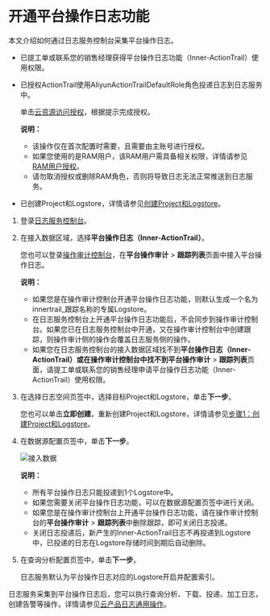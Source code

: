 # 开通平台操作日志功能

本文介绍如何通过日志服务控制台采集平台操作日志。

-   已提工单或联系您的销售经理获得平台操作日志功能（Inner-ActionTrail）使用权限。
-   已授权ActionTrail使用AliyunActionTrailDefaultRole角色投递日志到日志服务中。

    单击[云资源访问授权](https://ram.console.aliyun.com/#/role/authorize?request=%7B%22Requests%22:%7B%22request1%22:%7B%22RoleName%22:%22AliyunActionTrailDefaultRole%22,%22TemplateId%22:%22DefaultRole%22%7D%7D,%22ReturnUrl%22:%22https:%2F%2Factiontrail.console.aliyun.com%2Fcn-hangzhou%2Fevent-list%3Faccounttraceid%3D1c54b57f6641430aa281cfc2d62cf398upoo%22,%22Service%22:%22ActionTrail%22%7D)，根据提示完成授权。

    **说明：**

    -   该操作仅在首次配置时需要，且需要由主账号进行授权。
    -   如果您使用的是RAM用户，该RAM用户需具备相关权限，详情请参见[RAM用户授权](/intl.zh-CN/数据采集/云产品日志采集/云产品日志通用操作.md)。
    -   请勿取消授权或删除RAM角色，否则将导致日志无法正常推送到日志服务。
-   已创建Project和Logstore，详情请参见[创建Project和Logstore](/intl.zh-CN/快速入门/快速入门.md)。

1.  登录[日志服务控制台](https://sls.console.aliyun.com)。

2.  在接入数据区域，选择**平台操作日志（Inner-ActionTrail）**。

    您也可以登录[操作审计控制台](https://actiontrail.console.aliyun.com/)，在**平台操作审计** \> **跟踪列表**页面中接入平台操作日志。

    **说明：**

    -   如果您是在操作审计控制台开通平台操作日志功能，则默认生成一个名为innertrail\_跟踪名称的专属Logstore。
    -   在日志服务控制台上开通平台操作日志功能后，不会同步到操作审计控制台。如果您已在日志服务控制台中开通，又在操作审计控制台中创建跟踪，则操作审计侧的操作会覆盖日志服务侧的操作。
    -   如果您在日志服务控制台的接入数据区域找不到**平台操作日志（Inner-ActionTrail）**或在操作审计控制台中找不到**平台操作审计** \> **跟踪列表**页面，请提工单或联系您的销售经理申请平台操作日志功能（Inner-ActionTrail）使用权限。
3.  在选择日志空间页签中，选择目标Project和Logstore，单击**下一步**。

    您也可以单击**立即创建**，重新创建Project和Logstore，详情请参见[步骤1：创建Project和Logstore](/intl.zh-CN/快速入门/快速入门.md)。

4.  在数据源配置页签中，单击**下一步**。

    ![接入数据](https://static-aliyun-doc.oss-cn-hangzhou.aliyuncs.com/assets/img/zh-CN/3930559951/p130651.png)

    **说明：**

    -   所有平台操作日志只能投递到1个Logstore中。
    -   如果您需要关闭平台操作日志功能，可以在数据源配置页签中进行关闭。
    -   如果您是在操作审计控制台上开通平台操作日志功能，请在操作审计控制台的**平台操作审计** \> **跟踪列表**中删除跟踪，即可关闭日志投递。
    -   关闭日志投递后，新产生的Inner-ActionTrail日志不再投递到Logstore中，已投递的日志在Logstore存储时间到期后自动删除。
5.  在查询分析配置页签中，单击**下一步**。

    日志服务默认为平台操作日志对应的Logstore开启并配置索引。


日志服务采集到平台操作日志后，您可以执行查询分析、下载、投递、加工日志，创建告警等操作，详情请参见[云产品日志通用操作](/intl.zh-CN/数据采集/云产品日志采集/云产品日志通用操作.md)。

